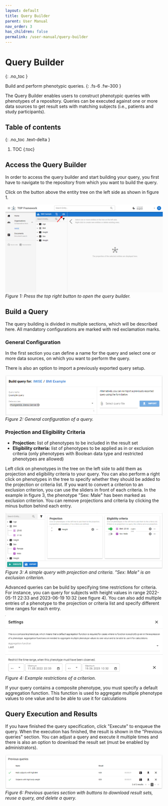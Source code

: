 ```yaml
---
layout: default
title: Query Builder
parent: User Manual
nav_order: 3
has_children: false
permalink: /user-manual/query-builder
---
```


# Query Builder
{: .no_toc }

Build and perform phenotypic queries.
{: .fs-6 .fw-300 }

The Query Builder enables users to construct phenotypic queries with phenotypes of a repository.
Queries can be executed against one or more data sources to get result sets with matching subjects (i.e., patients and study participants).

## Table of contents
{: .no_toc .text-delta }

1. TOC
{:toc}

## Access the Query Builder
In order to access the query builder and start building your query, you first have to navigate to the repository from which you want to build the query.

Click on the button above the entity tree on the left side as shown in figure 1.

!["Build query" button](../../assets/images/query-builder-access.png)
_Figure 1: Press the top right button to open the query builder._

## Build a Query
The query building is divided in multiple sections, which will be described here. All mandatory configurations are marked with red exclamation marks.

### General Configuration
In the first section you can define a name for the query and select one or more data sources, on which you want to perform the query.

There is also an option to import a previously exported query setup.

![General query configuration](../../assets/images/query-builder-configuration.png)
_Figure 2: General configuration of a query._

### Projection and Eligibility Criteria

* **Projection:** list of phenotypes to be included in the result set
* **Eligibility criteria:** list of phenotypes to be applied as in or exclusion criteria (only phenotypes with Boolean data type and restricted phenotypes are allowed)

Left click on phenotypes in the tree on the left side to add them as projection and eligibility criteria to your query.
You can also perform a right click on phenotypes in the tree to specify whether they should be added to the projection or criteria list.
If you want to convert a criterion to an exclusion criterion, you can use the sliders in front of each criteria. In the example in figure 3,
the phenotype "Sex: Male" has been marked as exclusion criterion. You can remove projections and criteria by clicking the minus button behind each entry.

![Projection and eligibility criteria](../../assets/images/query-builder-projection-eligibility-criteria.png)
_Figure 3: A simple query with projection and criteria. "Sex: Male" is an exclusion criterion._

Advanced queries can be build by specifying time restrictions for criteria. For instance, you can query for subjects with height values in range 2022-05-11 22:33 and
2023-06-19 10:32 (see figure 4). You can also add multiple entries of a phenotype to the projection or criteria list and specify different time ranges for each entry.

![Restrictions for criterion "height"](../../assets/images/query-builder-time-restriction.png)
_Figure 4: Example restrictions of a criterion._

If your query contains a composite phenotype, you must specify a default aggregation function. This function is used to aggregate multiple phenotype values to one value
and to be able to use it for calculations

## Query Execution and Results
If you have finished the query specification, click "Execute" to enqueue the query. When the execution has finished, the result is shown in the "Previous queries" section.
You can adjust a query and execute it multiple times and there is also an option to download the result set (must be enabled by administrators).

![Query closure](../../assets/images/query-builder-result.png)
_Figure 6: Previous queries section with buttons to download result sets, reuse a query, and delete a query._
